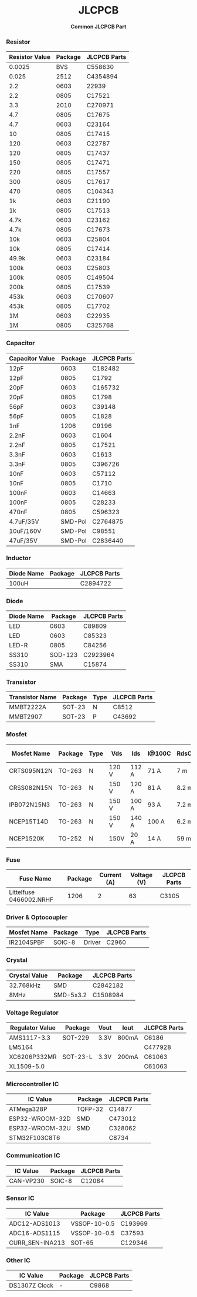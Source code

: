 <!-- Title -->
<span align = "center">

# JLCPCB
  <b>Common JLCPCB Part</b>

</span>
<!-- End of Title -->

### Resistor

| Resistor Value | Package | JLCPCB Parts|
|---|---|---|
| 0.0025 | BVS | C558630 |
| 0.025 | 2512 | C4354894 |
| 2.2 | 0603 | 22939 |
| 2.2 | 0805 | C17521 |
| 3.3 | 2010 | C270971 |
| 4.7 | 0805 | C17675 |
| 4.7 | 0603 | C23164 |
| 10 | 0805 | C17415 |
| 120 | 0603 | C22787 |
| 120 | 0805 | C17437 |
| 150 | 0805 | C17471 |
| 220 | 0805 | C17557 |
| 300 | 0805 | C17617 |
| 470 | 0805 | C104343 |
| 1k | 0603 | C21190 |
| 1k | 0805 | C17513 |
| 4.7k | 0603 | C23162 |
| 4.7k | 0805 | C17673 |
| 10k | 0603 | C25804 | 
| 10k | 0805 | C17414 |
| 49.9k | 0603 | C23184 |
| 100k | 0603 | C25803 |
| 100k | 0805 | C149504 |
| 200k | 0805 | C17539 |
| 453k | 0603 | C170607 |
| 453k | 0805 | C17702 |
| 1M | 0603 | C22935 |
| 1M | 0805 | C325768 |

### Capacitor

| Capacitor Value | Package | JLCPCB Parts|
|---|---|---|
| 12pF | 0603 | C182482 |
| 12pF | 0805 | C1792 |
| 20pF | 0603 | C165732 |
| 20pF | 0805 | C1798 |
| 56pF | 0603 | C39148 |
| 56pF | 0805 | C1828 |
| 1nF | 1206 | C9196 |
| 2.2nF | 0603 | C1604 |
| 2.2nF | 0805 | C17521 |
| 3.3nF | 0603 | C1613 |
| 3.3nF | 0805 | C396726 |
| 10nF | 0603 | C57112 |
| 10nF | 0805 | C1710 |
| 100nF | 0603 | C14663 |
| 100nF | 0805 | C28233 |
| 470nF | 0805 | C596323 |
| 4.7uF/35V | SMD-Pol | C2764875 |
| 10uF/160V | SMD-Pol | C98551 |
| 47uF/35V | SMD-Pol | C2836440 |

### Inductor

| Diode Name | Package | JLCPCB Parts|
|---|---|---|
| 100uH |  | C2894722 |

### Diode

| Diode Name | Package | JLCPCB Parts|
|---|---|---|
| LED | 0603 | C89809 |
| LED | 0603 | C85323 |
| LED-R | 0805 | C84256 |
| SS310 | SOD-123 | C2923964 |
| SS310 | SMA | C15874 |

### Transistor

| Transistor Name | Package | Type | JLCPCB Parts|
|---|---|---|---|
| MMBT2222A | SOT-23 | N | C8512 |
| MMBT2907 | SOT-23 | P | C43692 |

### Mosfet

| Mosfet Name | Package | Type | Vds | Ids | I@100C | RdsOn | JLCPCB Parts|
|---|---|---|---|---|---|---|---|
| CRTS095N12N | TO-263 | N | 120 V | 112 A | 71 A | 7 m | C841374 |
| CRSS082N15N | TO-263 | N | 150 V | 120 A | 81 A | 8.2 m | C455310 |
| IPB072N15N3 | TO-263 | N | 150 V | 100 A | 93 A | 7.2 m | C459162 |
| NCEP15T14D | TO-263 | N | 150 V | 140 A | 100 A | 6.2 m | C775786 |
| NCEP1520K | TO-252 | N | 150V | 20 A | 14 A | 59 m | C341717 |

### Fuse

| Fuse Name | Package | Current (A) | Voltage (V) | JLCPCB Parts|
|---|---|---|---|---|
| Littelfuse 0466002.NRHF | 1206 | 2 | 63 | C3105 |


### Driver & Optocoupler

| Mosfet Name | Package | Type | JLCPCB Parts|
|---|---|---|---|
| IR2104SPBF | SOIC-8 | Driver | C2960 |

### Crystal

| Crystal Value | Package | JLCPCB Parts|
|---|---|---|
| 32.768kHz | SMD | C2842182 |
| 8MHz | SMD-5x3.2 | C1508984 |

### Voltage Regulator

| Regulator Value | Package | Vout | Iout | JLCPCB Parts|
|---|---|---|---|---|
| AMS1117-3.3 | SOT-229 | 3.3V | 800mA | C6186 |
| LM5164 |  | | | C477928 |
| XC6206P332MR | SOT-23-L | 3.3V | 200mA | C61063 |
| XL1509-5.0 | | | | C61063 |

### Microcontroller IC

| IC Value | Package | JLCPCB Parts|
|---|---|---|
| ATMega328P | TQFP-32 | C14877 |
| ESP32-WROOM-32D | SMD | C473012 |
| ESP32-WROOM-32U | SMD | C328062 |
| STM32F103C8T6 |  | C8734 |

### Communication IC

| IC Value | Package | JLCPCB Parts|
|---|---|---|
| CAN-VP230 | SOIC-8 | C12084 |

### Sensor IC

| IC Value | Package | JLCPCB Parts|
|---|---|---|
| ADC12-ADS1013 | VSSOP-10-0.5 | C193969 |
| ADC16-ADS1115 | VSSOP-10-0.5 | C37593 |
| CURR_SEN-INA213 | SOT-65 | C129346 |

### Other IC

| IC Value | Package | JLCPCB Parts|
|---|---|---|
| DS1307Z Clock | - | C9868 |
